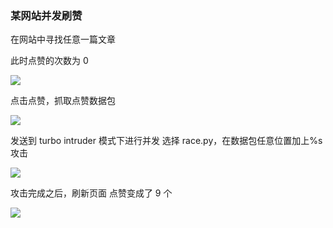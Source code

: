 ### 某网站并发刷赞

在网站中寻找任意一篇文章

此时点赞的次数为 0

![](https://pic1.imgdb.cn/item/68afcf3e58cb8da5c857f8d5.png)

点击点赞，抓取点赞数据包

![](https://pic1.imgdb.cn/item/68afcf6358cb8da5c857f9e6.png)

发送到 turbo intruder 模式下进行并发 选择 race.py，在数据包任意位置加上%s 攻击

![](https://pic1.imgdb.cn/item/68afd19d58cb8da5c8580078.png)

攻击完成之后，刷新页面 点赞变成了 9 个

![](https://pic1.imgdb.cn/item/68afd1aa58cb8da5c8580085.png)